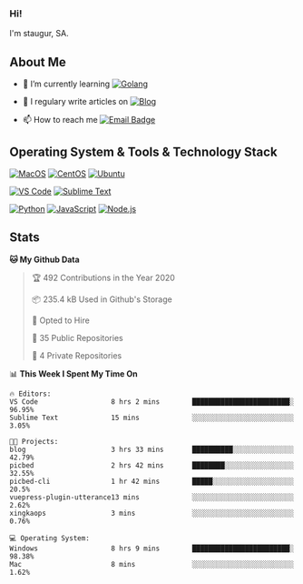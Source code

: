 ### Hi!

I'm staugur, SA.

## About Me

- 🌱 I’m currently learning [![Golang](https://img.shields.io/badge/-Go-7fd5ea?logo=go)](https:/golang.org/)

- 📝 I regulary write articles on [![Blog](https://img.shields.io/badge/-Blog-629ccd?style=for-the-badge&logo=python&logoColor=ffffff)](https://blog.saintic.com)

- 📫 How to reach me [![Email Badge](https://img.shields.io/badge/-email-c14438?style=for-the-badge&logo=Gmail&logoColor=ffffff)](mailto:me@tcw.im)

## Operating System & Tools & Technology Stack

[![MacOS](https://img.shields.io/badge/macOS-Catalina-292e33?style=flat-square&logo=apple&logoColor=ffffff)](https://www.apple.com/macos/catalina/)
[![CentOS](https://img.shields.io/badge/CentOS-7.0-292e33?style=flat-square&logo=CentOS&logoColor=)](https://www.centos.org/)
[![Ubuntu](https://img.shields.io/badge/Ubuntu-18-292e33?style=flat-square&logo=Ubuntu&logoColor=e95420)](https://www.ubuntu.com/)

[![VS Code](https://img.shields.io/badge/IDE-VSCode-292e33?style=flat-square&logo=Visual-studio-code)](https://code.visualstudio.com/)
[![Sublime Text](https://img.shields.io/badge/IDE-SublimeText-black?style=flat-square&logo=Sublime+Text)](https://www.sublimetext.com/)


[![Python](https://img.shields.io/badge/-Python-3776AB?style=flat-square&logo=python&logoColor=ffffff)](https://www.python.org/)
[![JavaScript](https://img.shields.io/badge/-JavaScript-%23F7DF1C?style=flat-square&logo=javascript&logoColor=000000&labelColor=%23F7DF1C&color=%23FFCE5A)](https://www.javascript.com/)
[![Node.js](https://img.shields.io/badge/-Node.js-00ADD8?style=flat-square&logo=node.js&logoColor=ffffff)](https://nodejs.org/)

## Stats

<!--START_SECTION:waka-->
**🐱 My Github Data** 

> 🏆 492 Contributions in the Year 2020
 > 
> 📦 235.4 kB Used in Github's Storage 
 > 
> 💼 Opted to Hire
 > 
> 📜 35 Public Repositories
 > 
> 🔑 4 Private Repositories 

📊 **This Week I Spent My Time On** 

```text
🔥 Editors: 
VS Code                  8 hrs 2 mins        ████████████████████████░   96.95% 
Sublime Text             15 mins             ░░░░░░░░░░░░░░░░░░░░░░░░░   3.05%

🐱‍💻 Projects: 
blog                     3 hrs 33 mins       ██████████░░░░░░░░░░░░░░░   42.79% 
picbed                   2 hrs 42 mins       ████████░░░░░░░░░░░░░░░░░   32.55% 
picbed-cli               1 hr 42 mins        █████░░░░░░░░░░░░░░░░░░░░   20.5% 
vuepress-plugin-utterance13 mins             ░░░░░░░░░░░░░░░░░░░░░░░░░   2.62% 
xingkaops                3 mins              ░░░░░░░░░░░░░░░░░░░░░░░░░   0.76%

💻 Operating System: 
Windows                  8 hrs 9 mins        ████████████████████████░   98.38% 
Mac                      8 mins              ░░░░░░░░░░░░░░░░░░░░░░░░░   1.62%

```


<!--END_SECTION:waka-->
